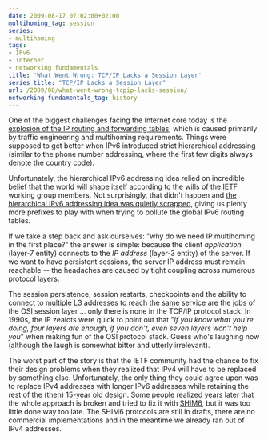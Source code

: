 ```yaml
---
date: 2009-08-17 07:02:00+02:00
multihoming_tag: session
series:
- multihoming
tags:
- IPv6
- Internet
- networking fundamentals
title: 'What Went Wrong: TCP/IP Lacks a Session Layer'
series_title: "TCP/IP Lacks a Session Layer"
url: /2009/08/what-went-wrong-tcpip-lacks-session/
networking-fundamentals_tag: history
---
```

One of the biggest challenges facing the Internet core today is the [explosion of the IP routing and forwarding tables](/2009/06/internet-anarchy-ill-advertise-whatever/), which is caused primarily by traffic engineering and multihoming requirements. Things were supposed to get better when IPv6 introduced strict hierarchical addressing (similar to the phone number addressing, where the first few digits always denote the country code).

Unfortunately, the hierarchical IPv6 addressing idea relied on incredible belief that the world will shape itself according to the wills of the IETF working group members. Not surprisingly, that didn't happen and [the hierarchical IPv6 addressing idea was quietly scrapped](/2009/05/lack-of-ipv6-multihoming-elephant-in/), giving us plenty more prefixes to play with when trying to pollute the global IPv6 routing tables.
<!--more-->
If we take a step back and ask ourselves: "why do we need IP multihoming in the first place?" the answer is simple: because the client *application* (layer-7 entity) connects to the *IP address* (layer-3 entity) of the server. If we want to have persistent sessions, the server IP address must remain reachable -- the headaches are caused by tight coupling across numerous protocol layers.

The session persistence, session restarts, checkpoints and the ability to connect to multiple L3 addresses to reach the same service are the jobs of the OSI session layer ... only there is none in the TCP/IP protocol stack. In 1990s, the IP zealots were quick to point out that "_if you know what you're doing, four layers are enough, if you don't, even seven layers won't help you_" when making fun of the OSI protocol stack. Guess who's laughing now (although the laugh is somewhat bitter and utterly irrelevant).

The worst part of the story is that the IETF community had the chance to fix their design problems when they realized that IPv4 will have to be replaced by something else. Unfortunately, the only thing they could agree upon was to replace IPv4 addresses with longer IPv6 addresses while retaining the rest of the (then) 15-year old design. Some people realized years later that the whole approach is broken and tried to fix it with [SHIM6](http://en.wikipedia.org/wiki/Site_Multihoming_by_IPv6_Intermediation), but it was too little done way too late. The SHIM6 protocols are still in drafts, there are no commercial implementations and in the meantime we already ran out of IPv4 addresses.
